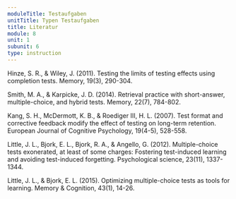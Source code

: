 ```yaml
---
moduleTitle: Testaufgaben
unitTitle: Typen Testaufgaben
title: Literatur 
module: 8
unit: 1
subunit: 6
type: instruction
---
```


Hinze, S. R., & Wiley, J. (2011). Testing the limits of testing effects using completion tests. Memory, 19(3), 290-304.

Smith, M. A., & Karpicke, J. D. (2014). Retrieval practice with short-answer, multiple-choice, and hybrid tests. Memory, 22(7), 784-802.

Kang, S. H., McDermott, K. B., & Roediger III, H. L. (2007). Test format and corrective feedback modify the effect of testing on long-term retention. European Journal of Cognitive Psychology, 19(4-5), 528-558.

Little, J. L., Bjork, E. L., Bjork, R. A., & Angello, G. (2012). Multiple-choice tests exonerated, at least of some charges: Fostering test-induced learning and avoiding test-induced forgetting. Psychological science, 23(11), 1337-1344.

Little, J. L., & Bjork, E. L. (2015). Optimizing multiple-choice tests as tools for learning. Memory & Cognition, 43(1), 14-26.